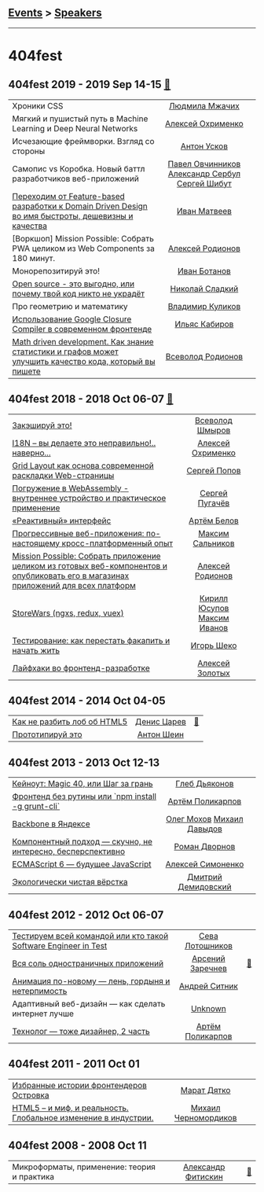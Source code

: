 ## [Events](../README.md) > [Speakers](../speakers.md)
---

# 404fest

## 404fest 2019 - 2019 Sep 14-15 [:movie_camera:](https://www.youtube.com/playlist?list=PLwFZBhRXDhW6if8yNl6wA1AuqR-AALFZJ)
| | | |
| --- | :---: | --- |
| Хроники CSS  |  [Людмила Мжачих](../../speakers/Людмила%20Мжачих.md)  |    |
| Мягкий и пушистый путь в Machine Learning и Deep Neural Networks  |  [Алексей Охрименко](../../speakers/Алексей%20Охрименко.md)  |    |
| Исчезающие фреймворки. Взгляд со стороны  |  [Антон Усков](../../speakers/Антон%20Усков.md)  |    |
| Самопис vs Коробка. Новый баттл разработчиков веб-приложений  |  [Павел Овчинников](../../speakers/Павел%20Овчинников.md)  [Александр Сербул](../../speakers/Александр%20Сербул.md)  [Сергей Шибут](../../speakers/Сергей%20Шибут.md)  |    |
| [Переходим от Feature-based разработки к Domain Driven Design во имя быстроты, дешевизны и качества](https://youtu.be/ktRV8OjDKKc)  |  [Иван Матвеев](../../speakers/Иван%20Матвеев.md)  |    |
| [Воркшоп] Mission Possible: Собрать PWA целиком из Web Components за 180 минут.  |  [Алексей Родионов](../../speakers/Алексей%20Родионов.md)  |    |
| Монорепозитируй это!  |  [Иван Ботанов](../../speakers/Иван%20Ботанов.md)  |    |
| [Open source - это выгодно, или почему твой код никто не украдёт](https://youtu.be/tqT_K8-3HXI)  |  [Николай Сладкий](../../speakers/Николай%20Сладкий.md)  |    |
| Про геометрию и математику  |  [Владимир Куликов](../../speakers/Владимир%20Куликов.md)  |    |
| [Использование Google Closure Compiler в современном фронтенде](https://youtu.be/8igaJywjyyk)  |  [Ильяс Кабиров](../../speakers/Ильяс%20Кабиров.md)  |    |
| [Math driven development. Как знание статистики и графов может улучшить качество кода, который вы пишете](https://youtu.be/nG9k6upcPps)  |  [Всеволод Родионов](../../speakers/Всеволод%20Родионов.md)  |    |
## 404fest 2018 - 2018 Oct 06-07 [:movie_camera:](https://www.youtube.com/playlist?list=PLwFZBhRXDhW5P9gnp1FM4DvfvRqF8h4z6)
| | | |
| --- | :---: | --- |
| [Закэшируй это!](https://www.youtube.com/watch?v=FeAasDP9SUc)  |  [Всеволод Шмыров](../../speakers/Всеволод%20Шмыров.md)  |    |
| [I18N – вы делаете это неправильно!.. наверно...](https://www.youtube.com/watch?v=9xMmRmXKwUk)  |  [Алексей Охрименко](../../speakers/Алексей%20Охрименко.md)  |    |
| [Grid Layout как основа современной раскладки Web-страницы](https://www.youtube.com/watch?v=zmFW-OJbQ_0)  |  [Сергей Попов](../../speakers/Сергей%20Попов.md)  |    |
| [Погружение в WebAssembly - внутреннее устройство и практическое применение](https://www.youtube.com/watch?v=b5Ru7StlXpY)  |  [Сергей Пугачёв](../../speakers/Сергей%20Пугачёв.md)  |    |
| [«Реактивный» интерфейс](https://www.youtube.com/watch?v=z5sfHHr-EiY)  |  [Артём Белов](../../speakers/Артём%20Белов.md)  |    |
| [Прогрессивные веб-приложения: по-настоящему кросс-платформенный опыт](https://www.youtube.com/watch?v=XxViZVp4g3c)  |  [Максим Сальников](../../speakers/Максим%20Сальников.md)  |    |
| [Mission Possible: Собрать приложение целиком из готовых веб-компонентов и опубликовать его в магазинах приложений для всех платформ](https://www.youtube.com/watch?v=2_xy4YIqJLI)  |  [Алексей Родионов](../../speakers/Алексей%20Родионов.md)  |    |
| [StoreWars (ngxs, redux, vuex)](https://www.youtube.com/watch?v=I_TqRcw4keQ)  |  [Кирилл Юсупов](../../speakers/Кирилл%20Юсупов.md)  [Максим Иванов](../../speakers/Максим%20Иванов.md)  |    |
| [Тестирование: как перестать факапить и начать жить](https://www.youtube.com/watch?v=r9ScM-Sx5Co)  |  [Игорь Шеко](../../speakers/Игорь%20Шеко.md)  |    |
| [Лайфхаки во фронтенд-разработке](https://www.youtube.com/watch?v=-7Ez9Jcap3k)  |  [Алексей Золотых](../../speakers/Алексей%20Золотых.md)  |    |
## 404fest 2014 - 2014 Oct 04-05 
| | | |
| --- | :---: | --- |
| [Как не разбить лоб об HTML5](https://youtu.be/yC86gwzwcog)  |  [Денис Царев](../../speakers/Денис%20Царев.md)  | [:notebook:](https://www.slideshare.net/404fest/html5-40019509)   |
| [Прототипируй это](https://youtu.be/vB8dnq84RZ8)  |  [Антон Шеин](../../speakers/Антон%20Шеин.md)  |    |
## 404fest 2013 - 2013 Oct 12-13 
| | | |
| --- | :---: | --- |
| [Кейноут: Magic 40, или Шаг за грань](https://youtu.be/_vZCm_aMH48)  |  [Глеб Дьяконов](../../speakers/Глеб%20Дьяконов.md)  |    |
| [Фронтенд без рутины или &#x60;npm install -g grunt-cli&#x60;](https://youtu.be/TY0Ki5mU94s)  |  [Артём Поликарпов](../../speakers/Артём%20Поликарпов.md)  |    |
| [Backbone в Яндексе](https://youtu.be/ccWsHHWLlhU)  |  [Олег Мохов](../../speakers/Олег%20Мохов.md)  [Михаил Давыдов](../../speakers/Михаил%20Давыдов.md)  |    |
| [Компонентный подход — скучно, не интересно, бесперспективно](https://youtu.be/QpZy0WW0Ig4)  |  [Роман Дворнов](../../speakers/Роман%20Дворнов.md)  |    |
| [ECMAScript 6 — будущее JavaScript](https://youtu.be/P29Ib2XuPDQ)  |  [Алексей Симоненко](../../speakers/Алексей%20Симоненко.md)  |    |
| [Экологически чистая вёрстка](https://youtu.be/hkPD69BO6FM)  |  [Дмитрий Демидовский](../../speakers/Дмитрий%20Демидовский.md)  |    |
## 404fest 2012 - 2012 Oct 06-07 
| | | |
| --- | :---: | --- |
| [Тестируем всей командой или кто такой Software Engineer in Test](https://youtu.be/FCzkk74Lp5Y)  |  [Сева Лотошников](../../speakers/Сева%20Лотошников.md)  |    |
| [Вся соль одностраничных приложений](https://youtu.be/Ag08WvgvjnU)  |  [Арсений Заречнев](../../speakers/Арсений%20Заречнев.md)  | [:notebook:](https://www.slideshare.net/evindor/ss-14781328)   |
| [Анимация по-новому — лень, гордыня и нетерпимость](https://youtu.be/K0-45ltxyM0)  |  [Андрей Ситник](../../speakers/Андрей%20Ситник.md)  |    |
| Адаптивный веб-дизайн — как сделать интернет лучше  |  [Unknown](../../speakers/Unknown.md)  |    |
| [Технолог — тоже дизайнер, 2 часть](https://youtu.be/h4QuJ0xBGfc)  |  [Артём Поликарпов](../../speakers/Артём%20Поликарпов.md)  |    |
## 404fest 2011 - 2011 Oct 01 
| | | |
| --- | :---: | --- |
| [Избранные истории фронтендеров Островка](https://vimeo.com/32967293)  |  [Марат Дятко](../../speakers/Марат%20Дятко.md)  |    |
| [HTML5 – и миф, и реальность. Глобальное изменение в индустрии.](https://vimeo.com/31815706)  |  [Михаил Черномордиков](../../speakers/Михаил%20Черномордиков.md)  |    |
## 404fest 2008 - 2008 Oct 11 
| | | |
| --- | :---: | --- |
| Микроформаты, применение: теория и практика  |  [Александр Фитискин](../../speakers/Александр%20Фитискин.md)  | [:notebook:](http://2008.404fest.ru/files/afitiskin.pdf)   |
